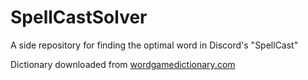 # SpellCastSolver

A side repository for finding the optimal word in Discord's "SpellCast"

Dictionary downloaded from [wordgamedictionary.com](https://www.wordgamedictionary.com/twl06/download/twl06.txt)
